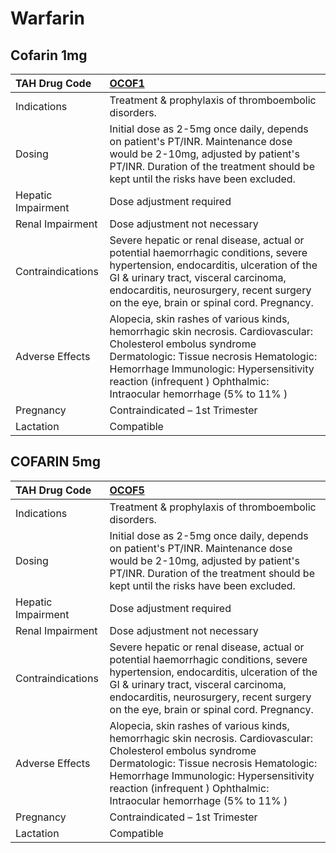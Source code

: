 # Warfarin

## Cofarin 1mg

| TAH Drug Code      | [OCOF1](https://www.tahsda.org.tw/drugs/hissearch.php?drug_code=OCOF1)                                                                                                                                                                                                     |
|:-------------------|:---------------------------------------------------------------------------------------------------------------------------------------------------------------------------------------------------------------------------------------------------------------------------|
| Indications        | Treatment & prophylaxis of thromboembolic disorders.                                                                                                                                                                                                                       |
| Dosing             | Initial dose as 2-5mg once daily, depends on patient's PT/INR. Maintenance dose would be 2-10mg, adjusted by patient's PT/INR. Duration of the treatment should be kept until the risks have been excluded.                                                                |
| Hepatic Impairment | Dose adjustment required                                                                                                                                                                                                                                                   |
| Renal Impairment   | Dose adjustment not necessary                                                                                                                                                                                                                                              |
| Contraindications  | Severe hepatic or renal disease, actual or potential haemorrhagic conditions, severe hypertension, endocarditis, ulceration of the GI & urinary tract, visceral carcinoma, endocarditis, neurosurgery, recent surgery on the eye, brain or spinal cord. Pregnancy.         |
| Adverse Effects    | Alopecia, skin rashes of various kinds, hemorrhagic skin necrosis. Cardiovascular: Cholesterol embolus syndrome Dermatologic: Tissue necrosis Hematologic: Hemorrhage Immunologic: Hypersensitivity reaction (infrequent ) Ophthalmic: Intraocular hemorrhage (5% to 11% ) |
| Pregnancy          | Contraindicated – 1st Trimester                                                                                                                                                                                                                                            |
| Lactation          | Compatible                                                                                                                                                                                                                                                                 |

## COFARIN 5mg

| TAH Drug Code      | [OCOF5](https://www.tahsda.org.tw/drugs/hissearch.php?drug_code=OCOF5)                                                                                                                                                                                                     |
|:-------------------|:---------------------------------------------------------------------------------------------------------------------------------------------------------------------------------------------------------------------------------------------------------------------------|
| Indications        | Treatment & prophylaxis of thromboembolic disorders.                                                                                                                                                                                                                       |
| Dosing             | Initial dose as 2-5mg once daily, depends on patient's PT/INR. Maintenance dose would be 2-10mg, adjusted by patient's PT/INR. Duration of the treatment should be kept until the risks have been excluded.                                                                |
| Hepatic Impairment | Dose adjustment required                                                                                                                                                                                                                                                   |
| Renal Impairment   | Dose adjustment not necessary                                                                                                                                                                                                                                              |
| Contraindications  | Severe hepatic or renal disease, actual or potential haemorrhagic conditions, severe hypertension, endocarditis, ulceration of the GI & urinary tract, visceral carcinoma, endocarditis, neurosurgery, recent surgery on the eye, brain or spinal cord. Pregnancy.         |
| Adverse Effects    | Alopecia, skin rashes of various kinds, hemorrhagic skin necrosis. Cardiovascular: Cholesterol embolus syndrome Dermatologic: Tissue necrosis Hematologic: Hemorrhage Immunologic: Hypersensitivity reaction (infrequent ) Ophthalmic: Intraocular hemorrhage (5% to 11% ) |
| Pregnancy          | Contraindicated – 1st Trimester                                                                                                                                                                                                                                            |
| Lactation          | Compatible                                                                                                                                                                                                                                                                 |

